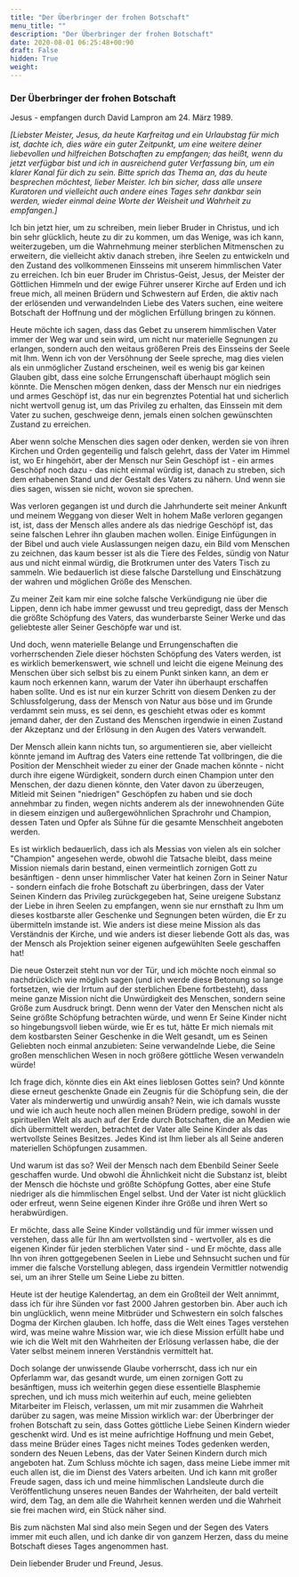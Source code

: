```yaml
---
title: "Der Überbringer der frohen Botschaft"
menu_title: ""
description: "Der Überbringer der frohen Botschaft"
date: 2020-08-01 06:25:48+00:90
draft: False
hidden: True
weight:
---
```

### Der Überbringer der frohen Botschaft

Jesus - empfangen durch David Lampron am 24. März 1989.

*[Liebster Meister, Jesus, da heute Karfreitag und ein Urlaubstag für mich ist, dachte ich, dies wäre ein guter Zeitpunkt, um eine weitere deiner liebevollen und hilfreichen Botschaften zu empfangen; das heißt, wenn du jetzt verfügbar bist und ich in ausreichend guter Verfassung bin, um ein klarer Kanal für dich zu sein. Bitte sprich das Thema an, das du heute besprechen möchtest, lieber Meister. Ich bin sicher, dass alle unsere Kuratoren und vielleicht auch andere eines Tages sehr dankbar sein werden, wieder einmal deine Worte der Weisheit und Wahrheit zu empfangen.]*

Ich bin jetzt hier, um zu schreiben, mein lieber Bruder in Christus, und ich bin sehr glücklich, heute zu dir zu kommen, um das Wenige, was ich kann, weiterzugeben, um die Wahrnehmung meiner sterblichen Mitmenschen zu erweitern, die vielleicht aktiv danach streben, ihre Seelen zu entwickeln und den Zustand des vollkommenen Einsseins mit unserem himmlischen Vater zu erreichen. Ich bin euer Bruder im Christus-Geist, Jesus, der Meister der Göttlichen Himmeln und der ewige Führer unserer Kirche auf Erden und ich freue mich, all meinen Brüdern und Schwestern auf Erden, die aktiv nach der erlösenden und verwandelnden Liebe des Vaters suchen, eine weitere Botschaft der Hoffnung und der möglichen Erfüllung bringen zu können.

Heute möchte ich sagen, dass das Gebet zu unserem himmlischen Vater immer der Weg war und sein wird, um nicht nur materielle Segnungen zu erlangen, sondern auch den weitaus größeren Preis des Einsseins der Seele mit Ihm. Wenn ich von der Versöhnung der Seele spreche, mag dies vielen als ein unmöglicher Zustand erscheinen, weil es wenig bis gar keinen Glauben gibt, dass eine solche Errungenschaft überhaupt möglich sein könnte. Die Menschen mögen denken, dass der Mensch nur ein niedriges und armes Geschöpf ist, das nur ein begrenztes Potential hat und sicherlich nicht wertvoll genug ist, um das Privileg zu erhalten, das Einssein mit dem Vater zu suchen, geschweige denn, jemals einen solchen gewünschten Zustand zu erreichen.

Aber wenn solche Menschen dies sagen oder denken, werden sie von ihren Kirchen und Orden gegenteilig und falsch gelehrt, dass der Vater im Himmel ist, wo Er hingehört, aber der Mensch nur Sein Geschöpf ist - ein armes Geschöpf noch dazu - das nicht einmal würdig ist, danach zu streben, sich dem erhabenen Stand und der Gestalt des Vaters zu nähern. Und wenn sie dies sagen, wissen sie nicht, wovon sie sprechen.

Was verloren gegangen ist und durch die Jahrhunderte seit meiner Ankunft und meinem Weggang von dieser Welt in hohem Maße verloren gegangen ist, ist, dass der Mensch alles andere als das niedrige Geschöpf ist, das seine falschen Lehrer ihn glauben machen wollen. Einige Einfügungen in der Bibel und auch viele Auslassungen neigen dazu, ein Bild vom Menschen zu zeichnen, das kaum besser ist als die Tiere des Feldes, sündig von Natur aus und nicht einmal würdig, die Brotkrumen unter des Vaters Tisch zu sammeln. Wie bedauerlich ist diese falsche Darstellung und Einschätzung der wahren und möglichen Größe des Menschen.

Zu meiner Zeit kam mir eine solche falsche Verkündigung nie über die Lippen, denn ich habe immer gewusst und treu gepredigt, dass der Mensch die größte Schöpfung des Vaters, das wunderbarste Seiner Werke und das geliebteste aller Seiner Geschöpfe war und ist.

Und doch, wenn materielle Belange und Errungenschaften die vorherrschenden Ziele dieser höchsten Schöpfung des Vaters werden, ist es wirklich bemerkenswert, wie schnell und leicht die eigene Meinung des Menschen über sich selbst bis zu einem Punkt sinken kann, an dem er kaum noch erkennen kann, warum der Vater ihn überhaupt erschaffen haben sollte. Und es ist nur ein kurzer Schritt von diesem Denken zu der Schlussfolgerung, dass der Mensch von Natur aus böse und im Grunde verdammt sein muss, es sei denn, es geschieht etwas oder es kommt jemand daher, der den Zustand des Menschen irgendwie in einen Zustand der Akzeptanz und der Erlösung in den Augen des Vaters verwandelt.

Der Mensch allein kann nichts tun, so argumentieren sie, aber vielleicht könnte jemand im Auftrag des Vaters eine rettende Tat vollbringen, die die Position der Menschheit wieder zu einer der Gnade machen könnte - nicht durch ihre eigene Würdigkeit, sondern durch einen Champion unter den Menschen, der dazu dienen könnte, den Vater davon zu überzeugen, Mitleid mit Seinen "niedrigen" Geschöpfen zu haben und sie doch annehmbar zu finden, wegen nichts anderem als der innewohnenden Güte in diesem einzigen und außergewöhnlichen Sprachrohr und Champion, dessen Taten und Opfer als Sühne für die gesamte Menschheit angeboten werden.

Es ist wirklich bedauerlich, dass ich als Messias von vielen als ein solcher "Champion" angesehen werde, obwohl die Tatsache bleibt, dass meine Mission niemals darin bestand, einen vermeintlich zornigen Gott zu besänftigen - denn unser himmlischer Vater hat keinen Zorn in Seiner Natur - sondern einfach die frohe Botschaft zu überbringen, dass der Vater Seinen Kindern das Privileg zurückgegeben hat, Seine ureigene Substanz der Liebe in ihren Seelen zu empfangen, wenn sie nur ernsthaft zu Ihm um dieses kostbarste aller Geschenke und Segnungen beten würden, die Er zu übermitteln imstande ist. Wie anders ist diese meine Mission als das Verständnis der Kirche, und wie anders ist dieser liebende Gott als das, was der Mensch als Projektion seiner eigenen aufgewühlten Seele geschaffen hat!

Die neue Osterzeit steht nun vor der Tür, und ich möchte noch einmal so nachdrücklich wie möglich sagen (und ich werde diese Betonung so lange fortsetzen, wie der Irrtum auf der sterblichen Ebene fortbesteht), dass meine ganze Mission nicht die Unwürdigkeit des Menschen, sondern seine Größe zum Ausdruck bringt. Denn wenn der Vater den Menschen nicht als Seine größte Schöpfung betrachten würde, und wenn Er Seine Kinder nicht so hingebungsvoll lieben würde, wie Er es tut, hätte Er mich niemals mit dem kostbarsten Seiner Geschenke in die Welt gesandt, um es Seinen Geliebten noch einmal anzubieten: Seine verwandelnde Liebe, die Seine großen menschlichen Wesen in noch größere göttliche Wesen verwandeln würde!

Ich frage dich, könnte dies ein Akt eines lieblosen Gottes sein? Und könnte diese erneut geschenkte Gnade ein Zeugnis für die Schöpfung sein, die der Vater als minderwertig und unwürdig ansah? Nein, wie ich damals wusste und wie ich auch heute noch allen meinen Brüdern predige, sowohl in der spirituellen Welt als auch auf der Erde durch Botschaften, die an Medien wie dich übermittelt werden, betrachtet der Vater alle Seine Kinder als das wertvollste Seines Besitzes. Jedes Kind ist Ihm lieber als all Seine anderen materiellen Schöpfungen zusammen.

Und warum ist das so? Weil der Mensch nach dem Ebenbild Seiner Seele geschaffen wurde. Und obwohl die Ähnlichkeit nicht die Substanz ist, bleibt der Mensch die höchste und größte Schöpfung Gottes, aber eine Stufe niedriger als die himmlischen Engel selbst. Und der Vater ist nicht glücklich oder erfreut, wenn Seine eigenen Kinder ihre Größe und ihren Wert so herabwürdigen.

Er möchte, dass alle Seine Kinder vollständig und für immer wissen und verstehen, dass alle für Ihn am wertvollsten sind - wertvoller, als es die eigenen Kinder für jeden sterblichen Vater sind - und Er möchte, dass alle Ihn von ihren gottgegebenen Seelen in Liebe und Sehnsucht suchen und für immer die falsche Vorstellung ablegen, dass irgendein Vermittler notwendig sei, um an ihrer Stelle um Seine Liebe zu bitten.

Heute ist der heutige Kalendertag, an dem ein Großteil der Welt annimmt, dass ich für ihre Sünden vor fast 2000 Jahren gestorben bin. Aber auch ich bin unglücklich, wenn meine Mitbrüder und Schwestern ein solch falsches Dogma der Kirchen glauben. Ich hoffe, dass die Welt eines Tages verstehen wird, was meine wahre Mission war, wie ich diese Mission erfüllt habe und wie ich die Welt mit den Wahrheiten der Erlösung verlassen habe, die der Vater selbst meinem inneren Verständnis vermittelt hat.

Doch solange der unwissende Glaube vorherrscht, dass ich nur ein Opferlamm war, das gesandt wurde, um einen zornigen Gott zu besänftigen, muss ich weiterhin gegen diese essentielle Blasphemie sprechen, und ich muss mich weiterhin auf euch, meine geliebten Mitarbeiter im Fleisch, verlassen, um mit mir zusammen die Wahrheit darüber zu sagen, was meine Mission wirklich war: der Überbringer der frohen Botschaft zu sein, dass Gottes göttliche Liebe Seinen Kindern wieder geschenkt wird. Und es ist meine aufrichtige Hoffnung und mein Gebet, dass meine Brüder eines Tages nicht meines Todes gedenken werden, sondern des Neuen Lebens, das der Vater Seinen Kindern durch mich angeboten hat. Zum Schluss möchte ich sagen, dass meine Liebe immer mit euch allen ist, die im Dienst des Vaters arbeiten. Und ich kann mit großer Freude sagen, dass ich und meine himmlischen Landsleute durch die Veröffentlichung unseres neuen Bandes der Wahrheiten, der bald verteilt wird, dem Tag, an dem alle die Wahrheit kennen werden und die Wahrheit sie frei machen wird, ein Stück näher sind.

Bis zum nächsten Mal sind also mein Segen und der Segen des Vaters immer mit euch allen, und ich danke dir von ganzem Herzen, dass du meine Botschaft dieses Tages angenommen hast.

Dein liebender Bruder und Freund, Jesus.
